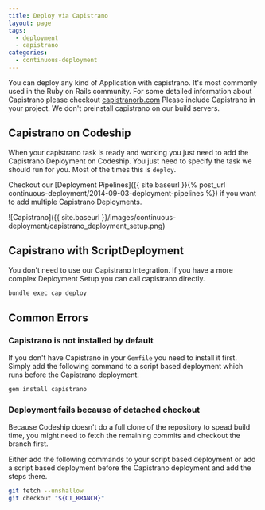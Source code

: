 ```yaml
---
title: Deploy via Capistrano
layout: page
tags:
  - deployment
  - capistrano
categories:
  - continuous-deployment
---
```

You can deploy any kind of Application with capistrano.
It's most commonly used in the Ruby on Rails community.
For some detailed information about Capistrano please checkout [capistranorb.com](http://capistranorb.com) Please include Capistrano in your project. We don't preinstall capistrano on our build servers.

## Capistrano on Codeship

When your capistrano task is ready and working you just need to add the Capistrano Deployment on Codeship. You just need to specify the task we should run for you. Most of the times this is `deploy`.

Checkout our [Deployment Pipelines]({{ site.baseurl }}{% post_url continuous-deployment/2014-09-03-deployment-pipelines %}) if you want to add multiple Capistrano Deployments.

![Capistrano]({{ site.baseurl }}/images/continuous-deployment/capistrano_deployment_setup.png)

## Capistrano with ScriptDeployment

You don't need to use our Capistrano Integration. If you have a more complex Deployment Setup you can call capistrano directly.

```bash
bundle exec cap deploy
```

## Common Errors

### Capistrano is not installed by default

If you don't have Capistrano in your `Gemfile` you need to install it first. Simply add the following command to a script based deployment which runs before the Capistrano deployment.

```bash
gem install capistrano
```

### Deployment fails because of detached checkout

Because Codeship doesn't do a full clone of the repository to spead build time, you might need to fetch the remaining commits and checkout the branch first.

Either add the following commands to your script based deployment or add a script based deployment before the Capistrano deployment and add the steps there.

```bash
git fetch --unshallow
git checkout "${CI_BRANCH}"
```

